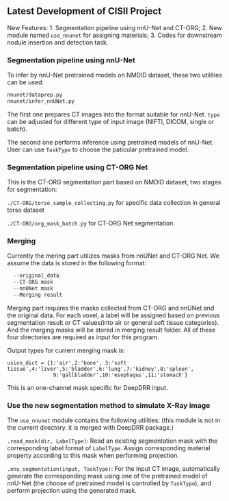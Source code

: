 ## Latest Development of CISII Project

New Features: 1. Segmentation pipeline using nnU-Net and CT-ORG; 2. New module named `use_nnunet` for assigning materials; 3. Codes for downstream nodule insertion and detection task.

### Segmentation pipeline using nnU-Net

To infer by nnU-Net pretrained models on NMDID dataset, these two utilities can be used:
```bash
nnunet/dataprep.py
nnunet/infer_nnUNet.py
```
The first one prepares CT images into the format suitable for nnU-Net. `type` can be adjusted for different type of input image (NIFTI, DICOM, single or batch).

The second one performs inference using pretrained models of nnU-Net. User can use `TaskType` to choose the paticular pretrained model.

### Segmentation pipeline using CT-ORG Net
This is the CT-ORG segmentation part based on NMDID dataset, two stages for segmentation:

```./CT-ORG/torso_sample_collecting.py``` for specific data collection in general torso dataset

```./CT-ORG/org_mask_batch.py``` for CT-ORG Net segmentation.

### Merging
Currently the mering part utilizes masks from nnUNet and CT-ORG Net.
We assume the data is stored in the following format:

```bash
  --original_data
  --CT-ORG mask
  --nnUNet mask
  --Merging result
```
Merging part requires the masks collected from CT-ORG and nnUNet and the original data. For each voxel, a label will be assigned based on previous segmentation result or CT values(into air or general soft tissue categories). And the merging masks will be stored in merging result folder. All of these four directories are required as input for this program.

Output types for current merging mask is:
```
usion_dict = {1:'air',2:'bone', 3:'soft tissue',4:'liver',5:'bladder',6:'lung',7:'kidney',8:'spleen',
               9:'gallbladder',10:'esophagus',11:'stomach'}
```
This is an one-channel mask specific for DeepDRR input.

### Use the new segmentation method to simulate X-Ray image

The `use_nnunet` module contains the following utilities: (this module is not in the current directory. it is merged with DeepDRR package.)

`.read_mask(dir, LabelType)`: Read an existing segmentation mask with the corresponding label format of `LabelType`. Assign corresponding material property according to this mask when performing projection.

`.nnu_segmentation(input, TaskType)`: For the input CT image, automatically generate the corresponding mask using one of the pretrained model of nnU-Net (the choose of pretrained model is controlled by `TaskType`), and perform projection using the generated mask.

